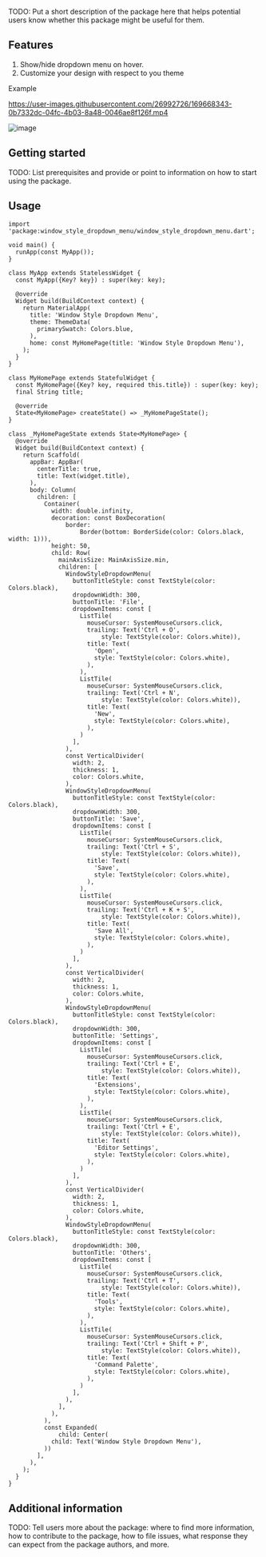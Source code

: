 <!-- 
This README describes the package. If you publish this package to pub.dev,
this README's contents appear on the landing page for your package.

For information about how to write a good package README, see the guide for
[writing package pages](https://dart.dev/guides/libraries/writing-package-pages). 

For general information about developing packages, see the Dart guide for
[creating packages](https://dart.dev/guides/libraries/create-library-packages)
and the Flutter guide for
[developing packages and plugins](https://flutter.dev/developing-packages). 
-->

TODO: Put a short description of the package here that helps potential users
know whether this package might be useful for them.

## Features

1. Show/hide dropdown menu on hover.
2. Customize your design with respect to you theme

Example

https://user-images.githubusercontent.com/26992726/169668343-0b7332dc-04fc-4b03-8a48-0046ae8f126f.mp4

![image](https://user-images.githubusercontent.com/26992726/169668224-8175ae0e-466e-419d-8fac-f27b496d7b24.png)

## Getting started

TODO: List prerequisites and provide or point to information on how to
start using the package.

## Usage

```import 'package:flutter/material.dart';
import 'package:window_style_dropdown_menu/window_style_dropdown_menu.dart';

void main() {
  runApp(const MyApp());
}

class MyApp extends StatelessWidget {
  const MyApp({Key? key}) : super(key: key);

  @override
  Widget build(BuildContext context) {
    return MaterialApp(
      title: 'Window Style Dropdown Menu',
      theme: ThemeData(
        primarySwatch: Colors.blue,
      ),
      home: const MyHomePage(title: 'Window Style Dropdown Menu'),
    );
  }
}

class MyHomePage extends StatefulWidget {
  const MyHomePage({Key? key, required this.title}) : super(key: key);
  final String title;

  @override
  State<MyHomePage> createState() => _MyHomePageState();
}

class _MyHomePageState extends State<MyHomePage> {
  @override
  Widget build(BuildContext context) {
    return Scaffold(
      appBar: AppBar(
        centerTitle: true,
        title: Text(widget.title),
      ),
      body: Column(
        children: [
          Container(
            width: double.infinity,
            decoration: const BoxDecoration(
                border:
                    Border(bottom: BorderSide(color: Colors.black, width: 1))),
            height: 50,
            child: Row(
              mainAxisSize: MainAxisSize.min,
              children: [
                WindowStyleDropdownMenu(
                  buttonTitleStyle: const TextStyle(color: Colors.black),
                  dropdownWidth: 300,
                  buttonTitle: 'File',
                  dropdownItems: const [
                    ListTile(
                      mouseCursor: SystemMouseCursors.click,
                      trailing: Text('Ctrl + O',
                          style: TextStyle(color: Colors.white)),
                      title: Text(
                        'Open',
                        style: TextStyle(color: Colors.white),
                      ),
                    ),
                    ListTile(
                      mouseCursor: SystemMouseCursors.click,
                      trailing: Text('Ctrl + N',
                          style: TextStyle(color: Colors.white)),
                      title: Text(
                        'New',
                        style: TextStyle(color: Colors.white),
                      ),
                    )
                  ],
                ),
                const VerticalDivider(
                  width: 2,
                  thickness: 1,
                  color: Colors.white,
                ),
                WindowStyleDropdownMenu(
                  buttonTitleStyle: const TextStyle(color: Colors.black),
                  dropdownWidth: 300,
                  buttonTitle: 'Save',
                  dropdownItems: const [
                    ListTile(
                      mouseCursor: SystemMouseCursors.click,
                      trailing: Text('Ctrl + S',
                          style: TextStyle(color: Colors.white)),
                      title: Text(
                        'Save',
                        style: TextStyle(color: Colors.white),
                      ),
                    ),
                    ListTile(
                      mouseCursor: SystemMouseCursors.click,
                      trailing: Text('Ctrl + K + S',
                          style: TextStyle(color: Colors.white)),
                      title: Text(
                        'Save All',
                        style: TextStyle(color: Colors.white),
                      ),
                    )
                  ],
                ),
                const VerticalDivider(
                  width: 2,
                  thickness: 1,
                  color: Colors.white,
                ),
                WindowStyleDropdownMenu(
                  buttonTitleStyle: const TextStyle(color: Colors.black),
                  dropdownWidth: 300,
                  buttonTitle: 'Settings',
                  dropdownItems: const [
                    ListTile(
                      mouseCursor: SystemMouseCursors.click,
                      trailing: Text('Ctrl + E',
                          style: TextStyle(color: Colors.white)),
                      title: Text(
                        'Extensions',
                        style: TextStyle(color: Colors.white),
                      ),
                    ),
                    ListTile(
                      mouseCursor: SystemMouseCursors.click,
                      trailing: Text('Ctrl + E',
                          style: TextStyle(color: Colors.white)),
                      title: Text(
                        'Editor Settings',
                        style: TextStyle(color: Colors.white),
                      ),
                    )
                  ],
                ),
                const VerticalDivider(
                  width: 2,
                  thickness: 1,
                  color: Colors.white,
                ),
                WindowStyleDropdownMenu(
                  buttonTitleStyle: const TextStyle(color: Colors.black),
                  dropdownWidth: 300,
                  buttonTitle: 'Others',
                  dropdownItems: const [
                    ListTile(
                      mouseCursor: SystemMouseCursors.click,
                      trailing: Text('Ctrl + T',
                          style: TextStyle(color: Colors.white)),
                      title: Text(
                        'Tools',
                        style: TextStyle(color: Colors.white),
                      ),
                    ),
                    ListTile(
                      mouseCursor: SystemMouseCursors.click,
                      trailing: Text('Ctrl + Shift + P',
                          style: TextStyle(color: Colors.white)),
                      title: Text(
                        'Command Palette',
                        style: TextStyle(color: Colors.white),
                      ),
                    )
                  ],
                ),
              ],
            ),
          ),
          const Expanded(
              child: Center(
            child: Text('Window Style Dropdown Menu'),
          ))
        ],
      ),
    );
  }
}
```

## Additional information

TODO: Tell users more about the package: where to find more information, how to 
contribute to the package, how to file issues, what response they can expect 
from the package authors, and more.
